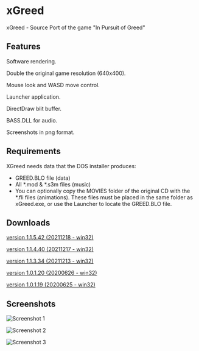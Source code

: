 # xGreed
xGreed - Source Port of the game "In Pursuit of Greed"

## Features
Software rendering.

Double the original game resolution (640x400).

Mouse look and WASD move control.

Launcher application.

DirectDraw blit buffer.

BASS.DLL for audio.

Screenshots in png format.


## Requirements
XGreed needs data that the DOS installer produces:
* GREED.BLO file (data)
* All *.mod & *.s3m files (music)
* You can optionally copy the MOVIES folder of the original CD with the *.fli files (animations).
These files must be placed in the same folder as xGreed.exe, or use the Launcher to locate the GREED.BLO file.

## Downloads
[version 1.1.5.42 (20211218 - win32)](https://sourceforge.net/projects/xgreed/files/xGreed%201.1/xGreed_1.1.5.42_bin.zip/download)

[version 1.1.4.40 (20211217 - win32)](https://sourceforge.net/projects/xgreed/files/xGreed%201.1/xGreed_1.1.4.40_bin.zip/download)

[version 1.1.3.34 (20211213 - win32)](https://sourceforge.net/projects/xgreed/files/xGreed%201.1/xGreed_1.1.3.34_bin.zip/download)

[version 1.0.1.20 (20200626 - win32)](https://sourceforge.net/projects/xgreed/files/xGreed%201.0/xGreed_1.0.1.20_bin.zip/download)

[version 1.0.1.19 (20200625 - win32)](https://sourceforge.net/projects/xgreed/files/xGreed%201.0/xGreed_1.0.1.19_bin.zip/download)

## Screenshots

![Screenshot 1](https://i.postimg.cc/ZqXLZTP6/Image17.png "Screenshot 1")

![Screenshot 2](https://i.postimg.cc/T3797jp7/Image15.png "Screenshot 2")

![Screenshot 3](https://i.postimg.cc/7L5NpCzx/Image16.png "Screenshot 3")

